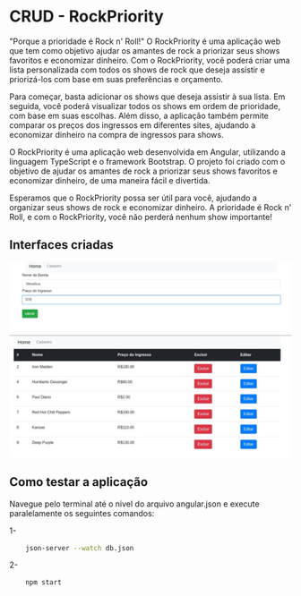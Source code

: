 # CRUD - RockPriority

"Porque a prioridade é Rock n' Roll!" O RockPriority é uma aplicação web que tem como objetivo ajudar os amantes de rock a priorizar seus shows favoritos e economizar dinheiro. Com o RockPriority, você poderá criar uma lista personalizada com todos os shows de rock que deseja assistir e priorizá-los com base em suas preferências e orçamento.

Para começar, basta adicionar os shows que deseja assistir à sua lista. Em seguida, você poderá visualizar todos os shows em ordem de prioridade, com base em suas escolhas. Além disso, a aplicação também permite comparar os preços dos ingressos em diferentes sites, ajudando a economizar dinheiro na compra de ingressos para shows.

O RockPriority é uma aplicação web desenvolvida em Angular, utilizando a linguagem TypeScript e o framework Bootstrap. O projeto foi criado com o objetivo de ajudar os amantes de rock a priorizar seus shows favoritos e economizar dinheiro, de uma maneira fácil e divertida.

Esperamos que o RockPriority possa ser útil para você, ajudando a organizar seus shows de rock e economizar dinheiro. A prioridade é Rock n' Roll, e com o RockPriority, você não perderá nenhum show importante!
## Interfaces criadas
![img](https://github.com/lramon2001/RockPriority/blob/master/imagem-interface-cadastro.png)
![img](https://github.com/lramon2001/RockPriority/blob/master/imagem-interface-home.png)
## Como testar a aplicação

Navegue pelo terminal até o nivel do arquivo angular.json e execute paralelamente os seguintes comandos:

1-

```bash
    json-server --watch db.json
```
2-

```
    npm start
```
